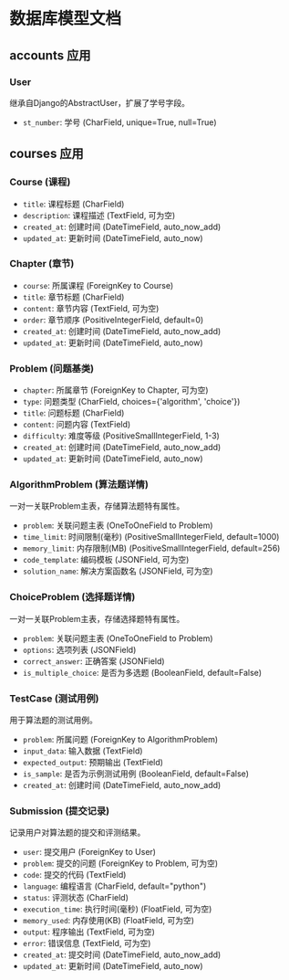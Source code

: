# 数据库模型文档

## accounts 应用

### User
继承自Django的AbstractUser，扩展了学号字段。
- `st_number`: 学号 (CharField, unique=True, null=True)

## courses 应用

### Course (课程)
- `title`: 课程标题 (CharField)
- `description`: 课程描述 (TextField, 可为空)
- `created_at`: 创建时间 (DateTimeField, auto_now_add)
- `updated_at`: 更新时间 (DateTimeField, auto_now)

### Chapter (章节)
- `course`: 所属课程 (ForeignKey to Course)
- `title`: 章节标题 (CharField)
- `content`: 章节内容 (TextField, 可为空)
- `order`: 章节顺序 (PositiveIntegerField, default=0)
- `created_at`: 创建时间 (DateTimeField, auto_now_add)
- `updated_at`: 更新时间 (DateTimeField, auto_now)

### Problem (问题基类)
- `chapter`: 所属章节 (ForeignKey to Chapter, 可为空)
- `type`: 问题类型 (CharField, choices={'algorithm', 'choice'})
- `title`: 问题标题 (CharField)
- `content`: 问题内容 (TextField)
- `difficulty`: 难度等级 (PositiveSmallIntegerField, 1-3)
- `created_at`: 创建时间 (DateTimeField, auto_now_add)
- `updated_at`: 更新时间 (DateTimeField, auto_now)

### AlgorithmProblem (算法题详情)
一对一关联Problem主表，存储算法题特有属性。
- `problem`: 关联问题主表 (OneToOneField to Problem)
- `time_limit`: 时间限制(毫秒) (PositiveSmallIntegerField, default=1000)
- `memory_limit`: 内存限制(MB) (PositiveSmallIntegerField, default=256)
- `code_template`: 编码模板 (JSONField, 可为空)
- `solution_name`: 解决方案函数名 (JSONField, 可为空)

### ChoiceProblem (选择题详情)
一对一关联Problem主表，存储选择题特有属性。
- `problem`: 关联问题主表 (OneToOneField to Problem)
- `options`: 选项列表 (JSONField)
- `correct_answer`: 正确答案 (JSONField)
- `is_multiple_choice`: 是否为多选题 (BooleanField, default=False)

### TestCase (测试用例)
用于算法题的测试用例。
- `problem`: 所属问题 (ForeignKey to AlgorithmProblem)
- `input_data`: 输入数据 (TextField)
- `expected_output`: 预期输出 (TextField)
- `is_sample`: 是否为示例测试用例 (BooleanField, default=False)
- `created_at`: 创建时间 (DateTimeField, auto_now_add)

### Submission (提交记录)
记录用户对算法题的提交和评测结果。
- `user`: 提交用户 (ForeignKey to User)
- `problem`: 提交的问题 (ForeignKey to Problem, 可为空)
- `code`: 提交的代码 (TextField)
- `language`: 编程语言 (CharField, default="python")
- `status`: 评测状态 (CharField)
- `execution_time`: 执行时间(毫秒) (FloatField, 可为空)
- `memory_used`: 内存使用(KB) (FloatField, 可为空)
- `output`: 程序输出 (TextField, 可为空)
- `error`: 错误信息 (TextField, 可为空)
- `created_at`: 提交时间 (DateTimeField, auto_now_add)
- `updated_at`: 更新时间 (DateTimeField, auto_now)